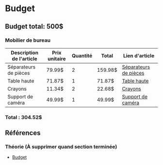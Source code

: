 # Budget

## Budget total: 500$

### Mobilier de bureau

| Description de l'article | Prix unitaire | Quantité | Total   | Lien d'article                                                                                                                                                                                                                                                                                                                                                                                                                                                                                                                                                                                                                                                                                                                                   |
| ------------------------ | ------------- | -------- | ------- | ------------------------------------------------------------------------------------------------------------------------------------------------------------------------------------------------------------------------------------------------------------------------------------------------------------------------------------------------------------------------------------------------------------------------------------------------------------------------------------------------------------------------------------------------------------------------------------------------------------------------------------------------------------------------------------------------------------------------------------------------ |
| Séparateurs de pièces    | 79.99$        | 2        | 159.98$ | [Séparateurs de pièces](https://www.amazon.ca/Privacy-Dividers-Portable-Divider-Separator/dp/B0B428F215/ref=sr_1_2_sspa?crid=2WCHMTR30D6GV&dib=eyJ2IjoiMSJ9.TCwezwit9027bsqpqfown2oBxtysMMBC9fZmm1ON14X_DMLfFsa_tLDulFHch2PNx5twb7D8p_Azvedbtip0STIxbUNjIR26kY4sMraNaNFwTZ_cJ2TSPGtFSNUIjnlXgK46f3uXhnozBdi8gaooYtJ7--bwSUfSaVwHiZNqV4GZzC0pxZN2KfeFGs3WOzxiDpmCU6FG-3nYxB2pEK_u-9ZF9FiMnKmjzQk9BP1s2n_rmpN8pejLOH5h8lNYH2foQC2ebhjDvVNbJ2lM6BGjfwhw3gXOe3AerZ8g0dYY3LM.L7mRKo_1rnUxJsBeFxIsFCMjPtRJuiFfJnSFRFF7qw0&dib_tag=se&keywords=paravent%2Binterieur&qid=1738687439&sprefix=paraven%2Caps%2C108&sr=8-2-spons&sp_csd=d2lkZ2V0TmFtZT1zcF9hdGY&th=1)                                                                                        |
| Table haute              | 71.87$        | 1        | 71.87$  | [Table haute](https://www.amazon.ca/SHW-Adjustable-Standing-Mobile-Black/dp/B0BY3NL5Z7/ref=sr_1_10?crid=13IFNH39NXWCY&dib=eyJ2IjoiMSJ9.ry-a6VAudZviXSsy1BkW15PWO0frBis0OpwCZAg1I77hqTwrjtEQyXWhVAjQC8x8bXxW_LRUSPrdUXj6xPCzzzaM2PFRRGmTgdCEMocOnCxjNqfl-3efBdkGunP7MMMUA1_oV2yiDBOQnEYXh03KOKgUzOlrddUe6enEQGuew2W7pF92eit99Nkinw9vIGxTINCkFtY83t3x0SwDIYIBdByfWvp-Km2s8jjBRedJgu_PNS4acRwBpG4cIoUKEEho9i6Z6w_J8yHpyGvF5nZVStuuFyFEFs4FjEqRPoTZHCMDKXQ3X5_Sj-b6aUQPxGtKdDzyqYxMAKN_epIGONNc-DOoqcp1wJAJELIWOsaITeVIoXd_xWTdnJc0wNebp26rmg2aTCeNwq0hkgtMrD32zqOtkwWIzLU2pKl3B1McGABwWt6NHJGOS-srlN8ONvIM.ZXWc77O2UDSMxxjqeFB-F9xdEjGoc6MzWTaPtGY7SSQ&dib_tag=se&keywords=adjustable+table&qid=1738687330&sprefix=adjustable+%2Caps%2C103&sr=8-10) |
| Crayons                  | 11.34$        | 2        | 22.68$  | [Crayons](https://www.amazon.ca/Amazon-Basics-Low-Odor-Whiteboard-Assorted/dp/B00T3ROM9G/ref=sr_1_19?crid=1HQP7F8T8APNM&dib=eyJ2IjoiMSJ9.wD7vrrIbJjfZEHWHdg-6u0Y3JhuK3FA25kzRub9pvaftmrPoHFd_jFfClV1I7bKiLn6sfbxKzuL2YSEFikiWiVr1vW8RkwiWrJ6o1LT4M4Fm3MYid7-NaktzLxswSbIqd75g2iJKtnaayi5she5mnCVMM15DL-5F19joSEYVCygVG6D11dDXInmABb0ulX8KJN25poUGliPiK6pNoaB_caGOCE0AB3lG2yCorBdDxSeqAajBDvn9JWRGvK4MTKWeDyQKWb1svQY4qP7zZvWks39JESIGVFk0k_gVDnVg4rUPT8_CHUIGAOcfJJZlpZwo5PsvPi9x67QUY1gtAzQkxTbdb5oNby8YhN1u0qasDc51hUZC83HTczVFIPshKFvFHS_Lo8WHPiCkXKLFEcZot4APbB-ty99ymwB3RASoupHtOp-auY_YxjrUTo8mkE7P.6A6v7OxMCqMq7_AKIiDC8ije-C0D2Dfpw6oFUQ9JcXA&dib_tag=se&keywords=expo%2Bmarkers&qid=1738685699&sprefix=expo%2B%2Caps%2C91&sr=8-19&th=1) |
| Support de caméra        | 49.99$        | 1        | 49.99$  | [Support de caméra](https://www.amazon.ca/TARION-Overhead-Flexible-Articulated-Projector/dp/B0C1GJWJZ7/ref=asc_df_B0C1GJWJZ7/?tag=googleshopc0c-20&linkCode=df0&hvadid=706724917341&hvpos=&hvnetw=g&hvrand=4836877360945263964&hvpone=&hvptwo=&hvqmt=&hvdev=c&hvdvcmdl=&hvlocint=&hvlocphy=9000461&hvtargid=pla-2090067529623&mcid=aecfdf1b57da3cda8e5d9b7f283d1ebe&gad_source=1&th=1)                                                                                                                                                                                                                                                                                                                                                           |

### Total : 304.52$

## Références

### Théorie (À supprimer quand section terminée)

- [Budget](https://tim-montmorency.com/582523-gestion/#/contenus/4_faisabilite/40_budget/)
